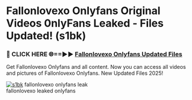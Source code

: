 # Fallonlovexo Onlyfans Original Videos 0nlyFans Leaked - Files Updated! (s1bk)

<h3>🔴 CLICK HERE 🌐==►► <a href="https://tinyurl.com/4seja8ks" rel="nofollow">Fallonlovexo Onlyfans Updated Files</a></h3>

Get Fallonlovexo Onlyfans and all content. Now you can access all videos and pictures of Fallonlovexo Onlyfans. New Updated Files 2025!

[![s1bk](https://i.imgur.com/EWjZXRe.gif)](https://tinyurl.com/4seja8ks)
fallonlovexo onlyfans leak<br>
fallonlovexo leaked onlyfans